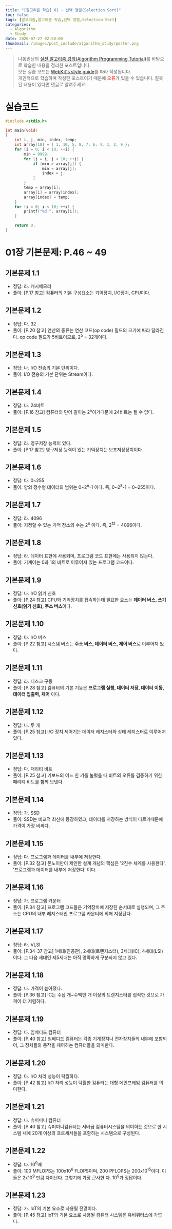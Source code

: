 ```yaml
---
title: "[알고리즘 학습] 01 - 선택 정렬(Selection Sort)"
toc: false
tags: [알고리즘,알고리즘 학습,선택 정렬,Selection Sort]
categories:
  - Algorithm
  - Study
date: 2020-07-27 02:50:00
thumbnail: /images/post_include/algorithm_study/poster.png
---
```

> 나동빈님의 [실전 알고리즘 강좌(Algorithm Programming Tutorial)](https://www.youtube.com/playlist?list=PLRx0vPvlEmdDHxCvAQS1_6XV4deOwfVrz)를 바탕으로 학습한 내용을 정리한 포스트입니다.  
> 모든 실습 코드는 [WebKit's style guide](https://webkit.org/code-style-guidelines/)를 따라 작성됩니다.   
> 개인적으로 학습하며 작성한 포스트이기 때문에 <font color='red'>오류</font>가 있을 수 있습니다. 잘못된 내용이 있다면 댓글로 알려주세요.  

# 실습코드
```c
#include <stdio.h>

int main(void)
{
    int i, j, min, index, temp;
    int array[10] = { 1, 10, 5, 8, 7, 6, 4, 3, 2, 9 };
    for (i = 0; i < 10; ++i) {
        min = 9999;
        for (j = i; j < 10; ++j) {
            if (min > array[j]) {
                min = array[j];
                index = j;
            }
        }
        temp = array[i];
        array[i] = array[index];
        array[index] = temp;
    }
    for (i = 0; i < 10; ++i) {
        printf("%d ", array[i]);
    }

    return 0;
}
```
## 
# 01장 기본문제: P.46 ~ 49
## **기본문제 1.1**
* 정답: 라. 캐시메모리
* 풀이: [P.17 참고] 컴퓨터의 기본 구성요소는 기억장치, I/O장치, CPU이다.

## **기본문제 1.2**
* 정답: 다. 32
* 풀이: [P.20 참고] 연산의 종류는 연산 코드(op code) 필드의 크기에 따라 달라진다. op code 필드가 5비트이므로, 2<sup>5</sup> = 32개이다.

## **기본문제 1.3**
* 정답: 나. I/O 전송의 기본 단위이다.
* 풀이: I/O 전송의 기본 단위는 Stream이다.

## **기본문제 1.4**
* 정답: 나. 24비트
* 풀이: [P.16 참고] 컴퓨터의 단어 길이는 2<sup>n</sup>이기때문에 24비트는 될 수 없다.

## **기본문제 1.5**
* 정답: 라. 영구저장 능력이 있다.
* 풀이: [P.17 참고] 영구저장 능력이 있는 기억장치는 보조저장장치이다.

## **기본문제 1.6**
* 정답: 다. 0~255
* 풀이: 양의 정수형 데이터의 범위는 0\~2<sup>n</sup>-1 이다. 즉, 0\~2<sup>8</sup>-1 = 0~255이다. 

## **기본문제 1.7**
* 정답: 라. 4096
* 풀이: 지정할 수 있는 기억 장소의 수는 2<sup>n</sup> 이다. 즉, 2<sup>12</sup> = 4096이다. 

## **기본문제 1.8**
* 정답: 라. 데이터 표현에 사용되며, 프로그램 코드 표현에는 사용되지 않는다.
* 풀이: 기계어는 0과 1의 비트로 이루어져 있는 프로그램 코드이다.

## **기본문제 1.9**
* 정답: 나. I/O 읽기 신호
* 풀이: [P.24 참고] CPU와 기억장치를 접속하는데 필요한 요소는 **데이터 버스, 쓰기 신호(읽기 신호), 주소 버스**이다.

## **기본문제 1.10**
* 정답: 다. I/O 버스
* 풀이: [P.22 참고] 시스템 버스는 **주소 버스, 데이터 버스, 제어 버스**로 이루어져 있다.

## **기본문제 1.11**
* 정답: 라. 디스크 구동
* 풀이: [P.28 참고] 컴퓨터의 기본 기능은 **프로그램 실행, 데이터 저장, 데이터 이동, 데이터 입출력, 제어** 이다.

## **기본문제 1.12**
* 정답: 나. 두 개
* 풀이: [P.25 참고] I/O 장치 제어기는 데이터 레지스터와 상태 레지스터로 이루어져 있다.

## **기본문제 1.13**
* 정답: 다. 패리티 비트
* 풀이: [P.25 참고] 키보드의 어느 한 키를 눌렀을 때 비트의 오류를 검증하기 위한 패리티 비트를 함께 보낸다.

## **기본문제 1.14**
* 정답: 가. SSD
* 풀이: SSD는 비교적 최신에 등장하였고, 데이터를 저장하는 방식이 다르기때문에 가격이 가장 비싸다.

## **기본문제 1.15**
* 정답: 다. 프로그램과 데이터를 내부에 저장한다.
* 풀이: [P.32 참고] 폰노이만이 제안한 설계 개념의 핵심은 '2진수 체계를 사용한다', '프로그램과 데이터를 내부에 저장한다' 이다.

## **기본문제 1.16**
* 정답: 가. 프로그램 카운터
* 풀이: [P.34 참고] 프로그램 코드들은 기억장치에 저장된 순서대로 실행되며, 그 주소는 CPU의 내부 레지스터인 프로그램 카운터에 의해 지정된다.

## **기본문제 1.17**
* 정답: 라. VLSI
* 풀이: [P.34-37 참고] 1세대(진공관), 2세대(트랜지스터), 3세대(IC), 4세대(LSI) 이다. 그 다음 세대인 제5세대는 아직 명확하게 구분되지 않고 있다.

## **기본문제 1.18**
* 정답: 나. 가격이 높아졌다.
* 풀이: [P.36 참고] IC는 수십 개~수백만 개 이상의 트랜지스터를 집적한 것으로 가격이 더 저렴하다.

## **기본문제 1.19**
* 정답: 다. 임베디드 컴퓨터
* 풀이: [P.40 참고] 임베디드 컴퓨터는 각종 기계장치나 전자장치들의 내부에 포함되어, 그 장치들의 동작을 제어하는 컴퓨터들을 의미한다.

## **기본문제 1.20**
* 정답: 다. I/O 처리 성능이 탁월하다.
* 풀이: [P.42 참고] I/O 처리 성능이 탁월한 컴퓨터는 대형 메인프레임 컴퓨터를 의미한다.

## **기본문제 1.21**
* 정답: 나. 슈퍼미니 컴퓨터
* 풀이: [P.40 참고] 슈퍼미니컴퓨터는 서버급 컴퓨터시스템을 의미하는 것으로 한 시스템 내에 20개 이상의 프로세서들을 포함하는 시스템으로 구성된다.

## **기본문제 1.22**
* 정답: 다. 10<sup>9</sup>배
* 풀이: 100 MFLOPS는 100x10<sup>6</sup> FLOPS이며, 200 PFLOPS는 200x10<sup>15</sup>이다. 이 둘은 2x10<sup>9</sup> 만큼 차이난다. 그렇기에 가장 근사한 다. 10<sup>9</sup>가 정답이다.

## **기본문제 1.23**
* 정답: 가. IoT의 기본 요소로 사용될 전망이다.
* 풀이: [P.45 참고] IoT의 기본 요소로 사용될 컴퓨터 시스템은 유비쿼터스에 가깝다.